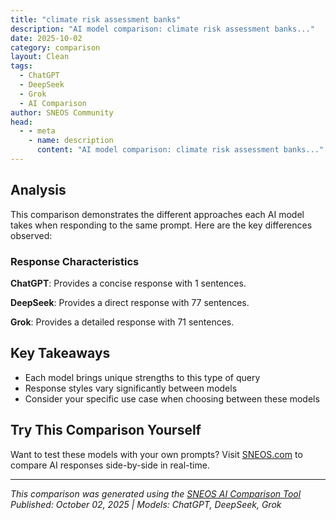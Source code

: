 ```yaml
---
title: "climate risk assessment banks"
description: "AI model comparison: climate risk assessment banks..."
date: 2025-10-02
category: comparison
layout: Clean
tags:
  - ChatGPT
  - DeepSeek
  - Grok
  - AI Comparison
author: SNEOS Community
head:
  - - meta
    - name: description
      content: "AI model comparison: climate risk assessment banks..."
---
```


<ChatComparison
  title="climate risk assessment banks"
  prompt="climate risk assessment banks"
  :responses='{
    "ChatGPT": "Climate risk assessment in the banking sector refers to the process of evaluating the financial risks that climate change poses to financial institutions and their investments. This assessment is becoming increasingly crucial as climate change effects become more pronounced and regulatory frameworks evolve to address these risks.\n\n### Key Components of Climate Risk Assessment in Banks\n\n1. **Types of Climate Risks**:\n   - **Physical Risks**: These include both acute risks (like extreme weather events) and chronic risks (long-term changes such as rising sea levels and temperature changes) that can affect assets and operations.\n   - **Transition Risks**: These arise from the shift towards a lower-carbon economy, including regulatory changes, liability risks, and changes in consumer behavior that could affect certain sectors (e.g., fossil fuels).\n\n2. **Regulatory Requirements**:\n   - Various regulatory bodies around the world are beginning to mandate climate risk disclosures. For example, the Task Force on Climate-related Financial Disclosures (TCFD) has established a framework for companies to disclose climate-related risks and opportunities.\n   - Banks in jurisdictions like the European Union, the United Kingdom, and others are increasingly required to integrate climate risk into their risk management frameworks.\n\n3. **Assessment Frameworks**:\n   - Banks can utilize various frameworks to conduct climate risk assessments, including:\n     - **Scenario Analysis**: Evaluating the impacts of different climate scenarios on the bank&#39;s portfolio.\n     - **Stress Testing**: Simulating extreme but plausible climate events to assess vulnerability.\n     - **Climate Value at Risk (VaR)**: Estimating potential losses due to climate-related events.\n\n4. **Data and Modeling**:\n   - Accurate data is crucial for effective climate risk assessment. Banks typically rely on:\n     - Climate models to predict physical risks.\n     - Financial models to evaluate transition risks.\n     - Sector-specific data to analyze the exposure and resilience of various industries in their investment portfolios.\n\n5. **Stakeholder Engagement**:\n   - Engaging with stakeholders, including clients, investors, and regulators, is essential to understand expectations and inform risk management processes.\n\n6. **Integration into Governance and Strategy**:\n   - Effective climate risk assessment must be integrated into the overall risk management framework of the bank. This includes:\n     - Board and management accountability.\n     - Strategic planning that incorporates climate considerations.\n     - Regular review and updates to policies based on evolving climate risk assessments.\n\n7. **Reporting and Disclosure**:\n   - Transparency in reporting climate risks and strategies for managing them is increasingly expected by stakeholders. This includes adherence to established disclosure frameworks (like TCFD).\n\n### Challenges in Climate Risk Assessment\n\n- **Data Availability**: Access to high-quality, timely climate data can be limited.\n- **Uncertainty**: Climate science involves considerable uncertainty, making risk predictions complicated.\n- **Sector Variability**: Different sectors have varying levels of exposure to climate risk, complicating assessments.\n- **Integration**: Integrating climate risk into existing frameworks can require significant changes to internal processes and systems.\n\n### Best Practices\n\n- Ensure that climate risk assessments are robust, data-driven, and aligned with best practice frameworks.\n- Regularly update models and scenarios to reflect the latest climate science and market conditions.\n- Foster a culture of sustainability within the organization, ensuring that all employees understand the importance of climate-related risks.\n- Collaborate with other institutions and stakeholders to share knowledge and improve methodologies.\n\n### Conclusion\n\nAs the impacts of climate change become more urgent, banks must prioritize climate risk assessment as a critical component of their risk management and strategic decision-making processes. Adopting best practices is essential for mitigating risks and seizing opportunities in a transitioning economy.",
    "DeepSeek": "Of course. This is a critical topic in modern finance. Here is a comprehensive overview of climate risk assessment for banks, covering what it is, why it matters, the types of risks, the assessment process, and the challenges involved.\n\n---\n\n### **1. What is Climate Risk Assessment for Banks?**\n\nA climate risk assessment is the process by which a bank identifies, measures, and manages the financial risks it faces due to climate change and the transition to a low-carbon economy. It\u0027s about translating physical and transition climate risks into traditional financial risk categories (credit risk, market risk, operational risk, and liquidity risk).\n\nIt moves climate change from a corporate social responsibility (CSR) issue to a core financial and strategic risk management imperative.\n\n### **2. Why is it Crucial for Banks?**\n\n*   **Prudential Regulation:** Regulators (like the ECB, Fed, PRA, and others) are increasingly mandating climate risk stress testing and disclosure. Non-compliance can lead to capital add-ons or reputational damage.\n*   **Financial Stability:** Widespread, unmanaged climate risks could lead to systemic financial crises (e.g., a simultaneous devaluation of assets in flood-prone areas or in carbon-intensive industries).\n*   **Protecting the Loan Book:** Banks need to understand which of their borrowers are vulnerable to climate impacts to avoid unexpected defaults.\n*   **Strategic Positioning:** It helps banks identify opportunities in financing the green transition (e.g., renewable energy, energy efficiency, sustainable agriculture).\n*   **Investor \u0026 Stakeholder Demand:** Investors, shareholders, and customers are demanding greater transparency on how banks are managing their climate-related exposures.\n\n### **3. The Two Main Types of Climate Risk**\n\nBanks categorize climate risk into two primary, interconnected types:\n\n#### **A. Physical Risks**\nThese arise from the increasing frequency and severity of climate-related weather events (acute risks) and longer-term shifts in climate patterns (chronic risks).\n\n*   **Acute:** Hurricanes, floods, wildfires, droughts.\n*   **Chronic:** Sea-level rise, rising average temperatures, changing precipitation patterns.\n\n**Impact on Banks:**\n*   **Credit Risk:** Collateral damage (e.g., a commercial property in a coastal area loses value due to flooding), business interruption for corporate borrowers.\n*   **Market Risk:** Devaluation of assets in high-risk geographic areas.\n*   **Operational Risk:** Damage to the bank\u0027s own branches and data centers, supply chain disruptions.\n\n#### **B. Transition Risks**\nThese arise from the process of adjusting to a low-carbon economy. This includes changes in climate policy, technology, and market sentiment.\n\n*   **Policy \u0026 Legal:** Carbon taxes, emissions trading schemes, mandatory phase-outs of fossil fuels.\n*   **Technology:** Advancement of cheap renewables, electric vehicles, making old technologies obsolete.\n*   **Market Sentiment:** Shift in consumer preferences away from carbon-intensive products.\n*   **Reputation:** Public perception turning against financiers of high-carbon activities.\n\n**Impact on Banks:**\n*   **Credit Risk:** \u0022Stranded assets\u0022 \u2013 loans to coal mines, oil companies, or ICE car manufacturers that become unprofitable and default.\n*   **Market Risk:** Re-pricing of equities and bonds in carbon-intensive sectors.\n*   **Liability Risk:** Lawsuits for failing to manage climate risks or for misrepresentation.\n\n### **4. The Climate Risk Assessment Process: A Step-by-Step Framework**\n\nBanks typically follow a structured process, often aligned with the **Task Force on Climate-related Financial Disclosures (TCFD)** framework.\n\n**Step 1: Governance \u0026 Strategy**\n*   **Governance:** Establish board-level oversight and management responsibility for climate risk.\n*   **Strategy:** Integrate climate risk into the bank\u0027s overall business strategy and risk appetite. Identify which sectors and geographies are most exposed.\n\n**Step 2: Risk Identification \u0026 Data Collection**\n*   **Portfolio Segmentation:** Categorize the loan book and investments by sector (e.g., oil \u0026 gas, utilities, automotive, real estate) and geography.\n*   **Data Gathering:** This is a major challenge. Banks use:\n    *   **Geospatial data** to map physical asset collateral to flood, fire, and sea-level rise maps.\n    *   **Carbon emissions data** (Scope 1, 2, and 3) from borrowers to understand transition risk.\n    *   **Sectoral analysis** to determine exposure to transition risks.\n\n**Step 3: Risk Measurement \u0026 Scenario Analysis**\nThis is the core analytical phase. Banks use **climate scenario analysis** to project future risks under different possible futures.\n\n*   **Common Scenarios:**\n    *   **Network for Greening the Financial System (NGFS) Scenarios:** A standard set used globally (e.g., \u0022Net Zero 2050,\u0022 \u0022Delayed Transition,\u0022 \u0022Current Policies\u0022).\n*   **Methodology:**\n    *   **Transition Risk Analysis:** Model the impact of a carbon price or demand shock on the profitability and creditworthiness of borrowers in high-carbon sectors.\n    *   **Physical Risk Analysis:** Model the impact of chronic and acute weather events on the probability of default (PD) and loss given default (LGD) for borrowers in vulnerable locations.\n\n**Step 4: Risk Management \u0026 Integration**\n*   **Credit Underwriting:** Update policies to include climate risk factors. This may mean adjusting loan terms, covenants, or collateral requirements for high-risk borrowers.\n*   **Pricing:** Incorporate a climate risk premium into loan pricing.\n*   **Portfolio Management:** Actively manage the concentration of high-risk exposures. This could involve setting limits for lending to certain sectors or engaging with clients to improve their climate resilience.\n*   **Capital Planning:** Some advanced banks are starting to explore holding additional capital against material climate risk exposures.\n\n**Step 5: Reporting \u0026 Disclosure**\n*   **TCFD Reporting:** Publicly disclose governance, strategy, risk management, and metrics/targets related to climate risk.\n*   **Regulatory Reporting:** Submit climate stress test results and other data to regulators.\n\n### **5. Key Challenges for Banks**\n\n*   **Data Gaps:** High-quality, granular, and forward-looking data on borrower-level climate risk is often lacking or proprietary.\n*   **Methodological Immaturity:** Models for translating climate hazards into financial impacts are still evolving. There is no single \u0022right\u0022 way.\n*   **Long-Term Horizon:** Climate risks manifest over decades, while traditional bank risk management focuses on shorter time horizons (1-5 years).\n*   **Interconnectedness:** Physical and transition risks are deeply interconnected and can create cascading, non-linear impacts that are hard to predict.\n\n### **Conclusion**\n\nClimate risk assessment is no longer optional for banks. It is a fundamental component of sound risk management and strategic planning in the 21st century. While significant challenges remain in data and modeling, the regulatory, financial, and societal pressure is driving rapid innovation and adoption. Banks that excel at understanding and managing these risks will be better positioned to ensure their own long-term resilience and profit from financing a sustainable future.",
    "Grok": "Climate risk assessment for banks is a critical process that involves evaluating the potential impact of climate change on a bank\u0027s operations, portfolios, and overall financial stability. As climate change poses both physical and transition risks, banks are increasingly integrating climate risk into their risk management frameworks, often driven by regulatory requirements and stakeholder expectations. Here\u0027s an overview of climate risk assessment for banks, including key components, challenges, and best practices:\n\n### **1. What is Climate Risk for Banks?**\nClimate risk refers to the financial and operational risks arising from climate change. These risks are broadly categorized into two types:\n- **Physical Risks**: Direct impacts from climate-related events such as extreme weather (floods, hurricanes, droughts), rising sea levels, and temperature increases. These can damage assets, disrupt supply chains, and affect clients\u0027 ability to repay loans.\n- **Transition Risks**: Risks associated with the shift to a low-carbon economy, including policy changes, technological advancements, and shifts in consumer preferences. For example, stricter emissions regulations or a decline in fossil fuel demand could reduce the value of investments in carbon-intensive industries.\n\nAdditionally, banks face **liability risks** (e.g., lawsuits for financing high-emission projects) and **reputational risks** (e.g., public backlash for not aligning with sustainability goals).\n\n### **2. Why is Climate Risk Assessment Important for Banks?**\n- **Regulatory Compliance**: Central banks and financial regulators (e.g., the European Central Bank, Bank of England, and others) are mandating climate stress testing and disclosure requirements, such as those under the Task Force on Climate-related Financial Disclosures (TCFD).\n- **Financial Stability**: Climate risks can lead to credit losses, reduced asset values, and liquidity challenges, impacting a bank\u0027s balance sheet.\n- **Investor and Stakeholder Pressure**: Investors, customers, and governments are demanding greater transparency and action on climate issues.\n- **Long-term Resilience**: Incorporating climate risk into decision-making helps banks future-proof their portfolios and align with global sustainability goals (e.g., Paris Agreement targets).\n\n### **3. Key Components of Climate Risk Assessment for Banks**\nClimate risk assessment involves integrating climate considerations into existing risk management frameworks. Key components include:\n\n#### a) **Scenario Analysis and Stress Testing**\n- Banks use climate scenarios (e.g., those provided by the IPCC or NGFS - Network for Greening the Financial System) to assess how different climate pathways (e.g., 1.5\u00B0C, 2\u00B0C, or higher warming scenarios) could impact their portfolios.\n- Stress tests simulate adverse climate events or policy changes to evaluate potential losses in sectors like real estate (vulnerable to physical risks) or energy (vulnerable to transition risks).\n\n#### b) **Data Collection and Metrics**\n- Collect data on clients\u2019 carbon footprints, exposure to high-risk sectors, and geographic vulnerabilities (e.g., properties in flood-prone areas).\n- Use metrics like financed emissions (Scope 3 emissions from lending and investments) and carbon intensity to quantify exposure.\n\n#### c) **Portfolio Analysis**\n- Identify sectors and geographies in the loan and investment portfolio most exposed to climate risks (e.g., fossil fuels, agriculture, real estate).\n- Assess the financial impact of climate risks on borrowers\u2019 creditworthiness and collateral values.\n\n#### d) **Governance and Integration**\n- Embed climate risk into governance structures, ensuring board-level oversight and accountability.\n- Integrate climate risk into credit risk models, pricing strategies, and capital allocation decisions.\n\n#### e) **Disclosure and Reporting**\n- Align with frameworks like TCFD to disclose climate risks, mitigation strategies, and progress toward net-zero targets.\n- Provide transparent reporting to regulators, investors, and other stakeholders.\n\n### **4. Challenges in Climate Risk Assessment for Banks**\n- **Data Limitations**: Lack of standardized, granular data on clients\u2019 emissions or exposure to physical risks makes accurate assessments difficult.\n- **Long Time Horizons**: Climate risks often materialize over decades, while traditional risk models focus on shorter timeframes.\n- **Uncertainty in Scenarios**: Predicting the exact impact of climate change or policy responses is inherently uncertain.\n- **Regulatory Divergence**: Different regions have varying requirements for climate risk management, creating complexity for global banks.\n- **Capacity and Expertise**: Many banks lack the internal expertise or tools to effectively model and manage climate risks.\n\n### **5. Best Practices for Banks**\n- **Adopt a Holistic Approach**: Integrate climate risk into all aspects of risk management, from credit and market risk to operational and strategic planning.\n- **Leverage Technology**: Use advanced tools like AI, geospatial analysis, and climate models to assess physical risks and improve scenario analysis.\n- **Engage with Clients**: Work with corporate clients to understand their climate strategies and support their transition to low-carbon operations through green financing.\n- **Align with Standards**: Follow international guidelines like TCFD, Science-Based Targets initiative (SBTi), and the Partnership for Carbon Accounting Financials (PCAF) for emissions measurement.\n- **Build Internal Capacity**: Train staff and invest in systems to enhance climate risk expertise and data capabilities.\n- **Set Net-Zero Targets**: Commit to reducing financed emissions and align portfolios with net-zero pathways through initiatives like the Net-Zero Banking Alliance (NZBA).\n\n### **6. Regulatory and Industry Developments**\n- **Global Regulators**: The Basel Committee on Banking Supervision, ECB, and others are incorporating climate risk into capital adequacy frameworks and supervisory reviews (e.g., ECB\u2019s 2022 climate stress test).\n- **Mandatory Disclosures**: Countries are increasingly mandating climate-related disclosures, such as the EU\u2019s Corporate Sustainability Reporting Directive (CSRD).\n- **Green Financing**: Banks are encouraged to scale up green loans, sustainable bonds, and other instruments to support the transition to a low-carbon economy.\n\n### **7. Examples of Implementation**\n- **JPMorgan Chase**: Committed to net-zero financed emissions by 2050 and uses scenario analysis to assess climate risks in its portfolio.\n- **HSBC**: Set a goal to phase out financing for fossil fuels by 2040 (or 2030 in OECD countries) and regularly conducts climate stress tests.\n- **BNP Paribas**: Adopted a comprehensive climate risk framework, including sector-specific policies to limit exposure to high-carbon industries.\n\n### **Conclusion**\nClimate risk assessment is no longer optional for banks; it is a strategic imperative driven by regulatory, financial, and societal pressures. By proactively assessing and managing climate risks, banks can mitigate potential losses, seize opportunities in the transition to a green economy, and contribute to global sustainability efforts. The process requires investment in data, technology, and expertise, as well as collaboration with regulators, clients, and industry peers to address systemic challenges."
  }'
  published-date="09:31"
/>

## Analysis

This comparison demonstrates the different approaches each AI model takes when responding to the same prompt. Here are the key differences observed:

### Response Characteristics

**ChatGPT**: Provides a concise response with 1 sentences. 

**DeepSeek**: Provides a direct response with 77 sentences. 

**Grok**: Provides a detailed response with 71 sentences. 

## Key Takeaways

- Each model brings unique strengths to this type of query
- Response styles vary significantly between models
- Consider your specific use case when choosing between these models

## Try This Comparison Yourself

Want to test these models with your own prompts? Visit [SNEOS.com](https://sneos.com) to compare AI responses side-by-side in real-time.

---

*This comparison was generated using the [SNEOS AI Comparison Tool](https://sneos.com)*
*Published: October 02, 2025 | Models: ChatGPT, DeepSeek, Grok*
